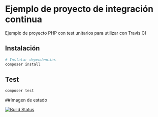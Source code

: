 # Ejemplo de proyecto de integración continua

Ejemplo de proyecto PHP con test unitarios para utilizar con Travis CI

## Instalación

``` bash
# Instalar dependencias
composer install
```

## Test

``` bash
composer test
```
##Imagen de estado

[![Build Status](https://travis-ci.com/organizacion-sesion-3-Carlos-Furones/sesion5-1-travis.svg?branch=master)](https://travis-ci.com/organizacion-sesion-3-Carlos-Furones/sesion5-1-travis)
